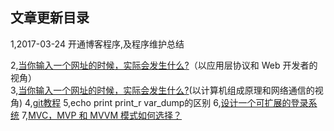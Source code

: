 ## 文章更新目录

1,2017-03-24 开通博客程序,及程序维护总结

2,[当你输入一个网址的时候，实际会发生什么?](http://www.cnblogs.com/wenanry/archive/2010/02/25/1673368.html)（以应用层协议和 Web 开发者的视角）     
3,[当你输入一个网址的时候，实际会发生什么?](http://fex.baidu.com/blog/2014/05/what-happen/)(以计算机组成原理和网络通信的视角)
4,[git教程](http://blog.csdn.net/zhang1027963459/article/details/50478340)
5,echo print print_r var_dump的区别
6,[设计一个可扩展的登录系统](http://www.liaoxuefeng.com/article/001437480923144e567335658cc4015b38a595bb006aa51000)
7,[MVC，MVP 和 MVVM 模式如何选择？](http://www.jianshu.com/p/6a86f7fdc0cb)